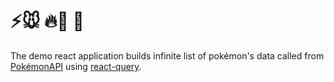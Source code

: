 # ⚡️🐭️ 🔥🦎 🐢

The demo react application builds infinite list of pokémon's data called from [PokémonAPI](https://pokeapi.co/) using [react-query](https://react-query.tanstack.com/).
